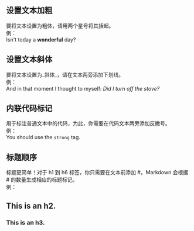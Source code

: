 
## 设置文本加粗
要将文本设置为粗体，请用两个星号将其括起。  
例：  
Isn't today a **wonderful** day?  


## 设置文本斜体
要将文本设置为_斜体_，请在文本两旁添加下划线。  
例：  
And in that moment I thought to myself: _Did I turn off the stove?_  


## 内联代码标记
用于标注普通文本中的代码，为此，你需要在代码文本两旁添加反撇号。  
例：  
You should use the `strong` tag.  


## 标题顺序
标题更简单！对于 h1 到 h6 标签，你只需要在文本前添加 #。Markdown 会根据 # 的数量生成相应的标题标记。  
例：  
## This is an h2.
### This is an h3.
